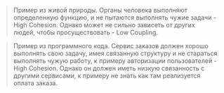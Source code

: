 > Пример из живой природы. Органы человека выполняют определенную функцию, и не пытаются выполнять чужие задачи - High Cohesion. Однако может не сильно зависеть от других людей, чтобы просуществовать - Low Coupling. 

> Пример из программного кода. Сервис заказов должен хорошо выполнять свою задачу, имея связанную структуру и не стараться выполнять чужую работу, к примеру авторизации пользователей - High Cohesion. Однако он должен иметь низкую связанность с другими сервисами, к примеру не знать как там реализуется оплата заказа.